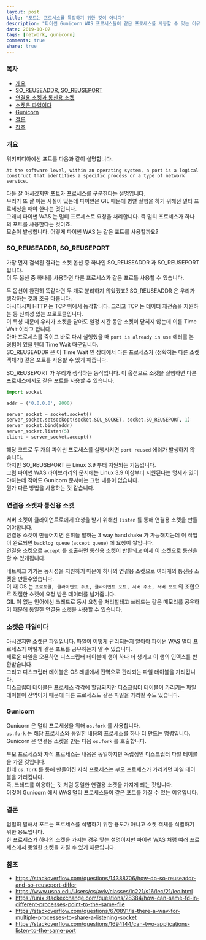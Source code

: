 ```yaml
---
layout: post
title: "포트는 프로세스를 특정하기 위한 것이 아니다"
description: "파이썬 Gunicorn WAS 프로세스들이 같은 프로세스를 사용할 수 있는 이유"
date: 2019-10-07
tags: [network, gunicorn]
comments: true
share: true
---
```


### 목차 

- [개요](#overview)
- [SO_REUSEADDR, SO_REUSEPORT](#SO_REUSEADDR-SO_REUSEPORT)
- [연결용 소켓과 통신용 소켓](#socket-type)
- [소켓은 파일이다](#socket-is-file) 
- [Gunicorn](#gunicorn)
- [결론](#conclusion)
- [참조](#reference)

<h3 id="overview">개요</h3>

위키피디아에선 포트를 다음과 같이 설명합니다.  

```
At the software level, within an operating system, a port is a logical construct that identifies a specific process or a type of network service.
```

다들 잘 아시겠지만 포트가 프로세스를 구분한다는 설명입니다.  
우리가 또 잘 아는 사실이 있는데 파이썬은 GIL 때문에 병렬 실행을 하기 위해선 멀티 프로세싱을 해야 한다는 것입니다.      
그래서 파이썬 WAS 는 멀티 프로세스로 요청을 처리합니다. 즉 멀티 프로세스가 하나의 포트를 사용한다는 것이죠.  
모순이 발생합니다. 어떻게 파이썬 WAS 는 같은 포트를 사용할까요?  

<h3 id="SO_REUSEADDR-SO_REUSEPORT">SO_REUSEADDR, SO_REUSEPORT</h3>

가장 먼저 검색된 결과는 소켓 옵션 중 하나인 SO_REUSEADDR 과 SO_REUSEPORT 입니다.  
이 두 옵션 중 하나를 사용하면 다른 프로세스가 같은 포르틀 사용할 수 있습니다.  

두 옵션이 완전히 똑같다면 두 개로 분리하지 않았겠죠? SO_REUSEADDR 은 우리가 생각하는 것과 조금 다릅니다.  
아시다시피 HTTP 는 TCP 위에서 동작합니다. 그리고 TCP 는 데이터 재전송을 지원하는 등 신뢰성 있는 프로토콜입니다.    
이 특성 때문에 우리가 소켓을 닫아도 일정 시간 동안 소켓이 닫히지 않는데 이를 Time Wait 이라고 합니다.  
아마 프로세스를 죽이고 바로 다시 실행했을 때 `port is already in use` 에러를 본 경험이 있을 텐데 Time Wait 때문입니다.  
SO_REUSEADDR 은 이 Time Wait 인 상태에서 다른 프로세스가 (정확히는 다른 소켓 객체가) 같은 포트를 사용할 수 있게 해줍니다.  

SO_REUSEPORT 가 우리가 생각하는 동작입니다. 이 옵션으로 소켓을 실행하면 다른 프로세스에서도 같은 포트를 사용할 수 있습니다.  

```python
import socket

addr = ('0.0.0.0', 8000)

server_socket = socket.socket()
server_socket.setsockopt(socket.SOL_SOCKET, socket.SO_REUSEPORT, 1)
server_socket.bind(addr)
server_socket.listen(5)
client = server_socket.accept()
```

해당 코드로 두 개의 파이썬 프로세스를 실행시켜면 `port reused` 에러가 발생하지 않습니다.  
하지만 SO_REUSEPORT 는 Linux 3.9 부터 지원되는 기능입니다.  
그럼 파이썬 WAS 라이브러리의 문서에는 Linux 3.9 이상부터 지원된다는 명세가 있어야하는데 적어도 Gunicorn 문서에는 그런 내용이 없습니다.    
뭔가 다른 방법을 사용하는 것 같습니다.  

<h3 id="socket-type">연결용 소켓과 통신용 소켓</h3>
  
서버 소켓이 클라이언트로에게 요청을 받기 위해선 `listen` 를 통해 연결용 소켓을 만들어야합니다.  
연결용 소켓이 만들어지면 흔히들 말하는 3 way handshake 가 가능해지는데 이 작업이 완료되면 `backlog queue` (`accept queue`) 에 요청이 쌓입니다.    
연결용 소켓으로 `accept` 를 호출하면 통신용 소켓이 반환되고 이제 이 소켓으로 통신을 할 수 있게됩니다.  

네트워크 기기는 동시성을 지원하기 때문에 하나의 연결용 소켓으로 여러개의 통신용 소켓을 만들수있습니다.  
이 때 OS 는 `프로토콜, 클라이언트 주소, 클라이언트 포트, 서버 주소, 서버 포트` 의 조합으로 적절한 소켓에 요청 받은 데이터를 넘겨줍니다.  
GIL 이 없는 언어에선 쓰레드로 동시 요청을 처리할테고 쓰레드는 같은 메모리를 공유하기 때문에 동일한 연결용 소켓을 사용할 수 있습니다.  

<h3 id="socket-is-file">소켓은 파일이다</h3>

아시겠지만 소켓은 파일입니다. 파일이 어떻게 관리되는지 알아야 파이썬 WAS 멀티 프로세스가 어떻게 같은 포트를 공유하는지 알 수 있습니다.  
새로운 파일을 오픈하면 디스크립터 테이블에 행이 하나 더 생기고 이 행의 인덱스를 반환받습니다.  
그리고 디스크립터 테이블은 OS 레벨에서 전역으로 관리되는 파일 테이블을 가리킵니다.  
디스크립터 테이블은 프로세스 각각에 할당되지만 디스크립터 테이블이 가리키는 파일 테이블이 전역이기 때문에 다른 프로세스도 같은 파일을 가리킬 수도 있습니다.  

<h3 id="gunicorn">Gunicorn</h3>

Gunicorn 은 멀티 프로세싱을 위해 `os.fork` 를 사용합니다.   
`os.fork` 는 해당 프로세스와 동일한 내용의 프로세스를 하나 더 만드는 명령입니다.  
Gunicorn 은 연결용 소켓을 만든 다음 `os.fork` 를 호출합니다.  

부모 프로세스와 자식 프로세스는 내용은 동일하지만 독립정인 디스크립터 파일 테이블을 가질 것입니다.  
헌데 `os.fork` 를 통해 만들어진 자식 프로세스는 부모 프로세스가 가리키던 파일 테이블을 가리킵니다.  
즉, 쓰레드를 이용하는 것 처럼 동일한 연결용 소켓을 가지게 되는 것입니다.    
이것이 Gunicorn 에서 WAS 멀티 프로세스들이 같은 포트를 가질 수 있는 이유입니다.  

<h3 id="conclusion">결론</h3>

엄밀히 말해서 포트는 프로세스를 식별하기 위한 용도가 아니고 소켓 객체를 식별하기 위한 용도입니다.  
한 프로세스가 하나의 소켓을 가지는 경우 맞는 설명이지만 파이썬 WAS 처럼 여러 프로세스에서 동일한 소켓을 가질 수 있기 때문입니다.  

<h3 id="reference">참조</h3>

- https://stackoverflow.com/questions/14388706/how-do-so-reuseaddr-and-so-reuseport-differ
- https://www.usna.edu/Users/cs/aviv/classes/ic221/s16/lec/21/lec.html
- https://unix.stackexchange.com/questions/28384/how-can-same-fd-in-different-processes-point-to-the-same-file
- https://stackoverflow.com/questions/670891/is-there-a-way-for-multiple-processes-to-share-a-listening-socket
- https://stackoverflow.com/questions/1694144/can-two-applications-listen-to-the-same-port
